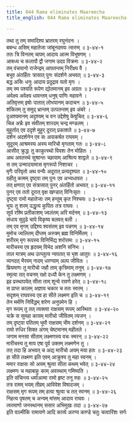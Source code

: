 ```yaml
---
title: 044 Rama eliminates Maareecha
title_english: 044 Rama eliminates Maareecha

---
```

तथा तु तम् समादिश्य भ्रातरम् रघुनंदनः ।  
बबन्ध असिम् महातेजा जांबूनदमयः त्सरुम् ॥ ३-४४-१  
ततः त्रि विनतम् चापम् आदाय आत्म विभूषणम् ।  
आबध्य च कलापौ द्वौ जगाम उदग्र विक्रमः ॥ ३-४४-२  
तम् वंचयानो राजेन्द्रम् आपतन्तम् निरीक्ष्य वै ।  
बभूव अंतर्हितः त्रासात् पुनः संदर्शने अभवत् ॥ ३-४४-३  
बद्ध असिः धनुः आदाय प्रदुद्राव यतो मृगः ।  
तम् स्म पश्यति रूपेण द्योतमानम् इव अग्रतः ॥ ३-४४-४  
अवेक्ष्य अवेक्ष्य धावन्तम् धनुष् पाणिः महावने ।  
अतिवृत्तम् इषोः पातात् लोभयानम् कदाचन ॥ ३-४४-५  
शंकितम् तु समुद् भ्रान्तम् उत्पतन्तम् इव अंबरे ।  
दृअश्यमानम् अदृश्यम् च वन उद्देशेषु केषुचित् ॥ ३-४४-६  
चिन्न अभ्रैः इव संवीतम् शारदम् चन्द्र मण्डलम् ।  
मुहूर्तात् एव ददृशे मुहुर् दूरात् प्रकाशते ॥ ३-४४-७  
दर्शन अदर्शनेन एव सः अपाकर्षत राघवम् ।  
सुदूरम् आश्रमस्य अस्य मारिचो मृगताम् गतः ॥ ३-४४-८  
आसीत् क्रुद्धः तु काकुत्स्थो विवशः तेन मोहितः ।  
अथ अवतस्थे सुश्रान्तः च्छायाम् आश्रित्य शाद्वले ॥ ३-४४-९  
स तम् उन्मादयामास मृगरूपो निशाचर ।  
मृगैः परिवृतो अथ वन्यैः अदूरात् प्रत्यदृश्यत ॥ ३-४४-१०  
ग्रहीतु कामम् दृष्ट्वा तम् पुनः एव अभ्यधावत ।  
तत् क्षणात् एव संत्रासात् पुनर् अंतर्हितो अभवत् ॥ ३-४४-११  
पुनर् एव ततो दूरात् वृक्ष खण्डात् विनिःसृतः ।  
दृष्ट्वा रामो महातेजाः तम् हन्तुम् कृत निश्चयः ॥ ३-४४-१२  
भूयः तु शरम् उद्धृत्य कुपितः तत्र राघवः ।  
सूर्य रश्मि प्रतीकाशम् ज्वलंतम् अरि मर्दनम् ॥ ३-४४-१३  
संधाय सुदृढे चापे विकृष्य बलवत् बली ।  
तम् एव मृगम् उद्दिश्य श्वसंतम् इव पन्नगम् ॥ ३-४४-१४  
मुमोच ज्वलितम् दीप्तम् अस्त्रम् ब्रह्म विनिर्मितम् ।  
शरीरम् मृग रूपस्य विनिर्भिद्य शरोत्तमः ॥ ३-४४-१५  
मारीचस्य एव हृदयम् विभेद अशनि संनिभः ।  
ताल मात्रम् अथ उत्प्लुत्य न्यपतत् स भृश आतुरः ॥ ३-४४-१६  
व्यनदत् भैरवम् नादम् धरण्याम् अल्प जीवितः ।  
म्रियमाणः तु मारीचो जहौ ताम् कृत्रिमाम् तनुम् ॥ ३-४४-१७  
स्मृत्वा तत् वचनम् रक्षो दध्यौ केन तु लक्ष्मणम् ।  
इह प्रस्थापयेत् सीता ताम् शून्ये रावणे हरेत् ॥ ३-४४-१८  
स प्राप्त कालम् अज्ञाय चकार च ततः स्वरम् ।  
सदृशम् राघवस्य एव हा सीते लक्ष्मण इति च ॥ ३-४४-१९  
तेन मर्मणि निर्विद्धम् शरेण अनुपमेन हि ।  
मृग रूपम् तु तत् त्यक्त्वा राक्षसम् रूपम् आस्थितः ॥ ३-४४-२०  
चक्रे स सुमहा कायम् मारीचो जीवितम् त्यजन् ।  
तम् दृष्ट्वा पतितम् भूमौ राक्षसम् भीम दर्शनम् ॥ ३-४४-२१  
रामो रुधिर सिक्त अंगम् चेष्टमानम् महीतले ।  
जगाम मनसा सीताम् लक्ष्मणस्य वचः स्मरन् ॥ ३-४४-२२  
मारीचस्य तु माय एषा पूर्व उक्तम् लक्ष्मणेन तु ।  
तत् तदा हि अभवत् च अद्य मारीचो अयम् मया हतः ॥ ३-४४-२३  
हा सीते लक्ष्मण इति एवम् आक्रुश्य तु महा स्वनम् ।  
ममार राक्षसः सो अयम् श्रुत्वा सीता कथम् भवेत् ॥ ३-४४-२४  
लक्ष्मणः च महाबाहुः काम् अवस्थाम् गमिष्यति ।  
इति संचिन्त्य धर्माअत्मा रामो हृष्ट तनू रुहः ॥ ३-४४-२५  
तत्र रामम् भयम् तीव्रम् आविवेश विषादजम् ।  
राक्षसम् मृग रूपम् तम् हत्वा श्रुत्वा च तत् स्वनम् ॥ ३-४४-२६  
निहत्य पृषतम् च अन्यम् मांसम् आदाय राघवः ।  
त्वरमाणो जनस्थानम् ससार अभिमुखः तदा ॥ ३-४४-२७  
इति वाल्मीकि रामायणे आदि काव्ये अरण्य काण्डे चतुः चत्वारिंशः सर्गः